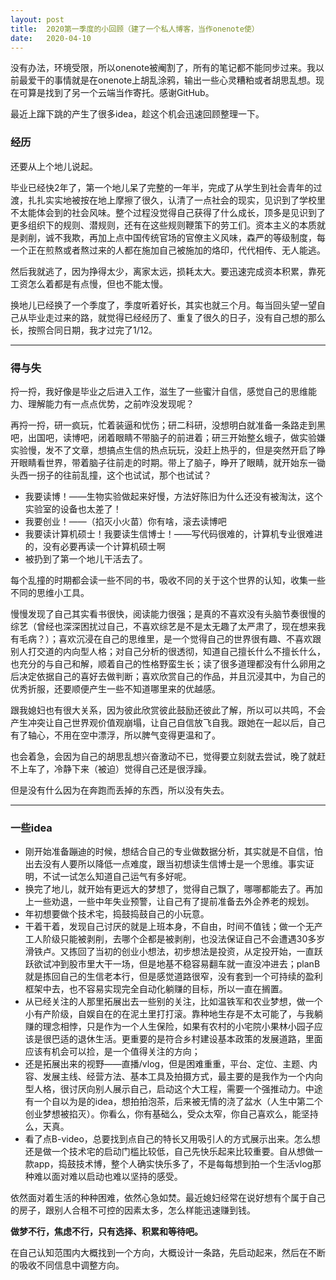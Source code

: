 ```yaml
---
layout: post
title:  2020第一季度的小回顾（建了一个私人博客，当作onenote使）
date:   2020-04-10
---
```


没有办法，环境受限，所以onenote被阉割了，所有的笔记都不能同步过来。我以前最爱干的事情就是在onenote上胡乱涂鸦，输出一些心灵糟粕或者胡思乱想。现在可算是找到了另一个云端当作寄托。感谢GitHub。

最近上蹿下跳的产生了很多idea，趁这个机会迅速回顾整理一下。

### 经历

还要从上个地儿说起。

毕业已经快2年了，第一个地儿呆了完整的一年半，完成了从学生到社会青年的过渡，扎扎实实地被按在地上摩擦了很久，认清了一点社会的现实，见识到了学校里不太能体会到的社会风味。整个过程没觉得自己获得了什么成长，顶多是见识到了更多组织下的规则、潜规则，还有在这些规则鞭策下的劳工们。资本主义的本质就是剥削，诚不我欺，再加上点中国传统官场的官僚主义风味，森严的等级制度，每一个正在煎熬或者熬过来的人都在施加自己被施加的烙印，代代相传、无人能逃。

然后我就逃了，因为挣得太少，离家太远，损耗太大。要迅速完成资本积累，靠死工资怎么着都是有点慢，但也不能太慢。

换地儿已经换了一个季度了，季度听着好长，其实也就三个月。每当回头望一望自己从毕业走过来的路，就觉得已经经历了、重复了很久的日子，没有自己想的那么长，按照合同日期，我才过完了1/12。

---

### 得与失

捋一捋，我好像是毕业之后进入工作，滋生了一些蜜汁自信，感觉自己的思维能力、理解能力有一点点优势，之前咋没发现呢？

再捋一捋，研一疯玩，忙着装逼和忧伤；研二科研，没想明白就准备一条路走到黑吧，出国吧，读博吧，闭着眼睛不带脑子的前进着；研三开始整幺蛾子，做实验嫌实验慢，发不了文章，想搞点生信的热点玩玩，没赶上热乎的，但是突然开启了睁开眼睛看世界，带着脑子往前走的时期。带上了脑子，睁开了眼睛，就开始东一锄头西一拐子的往前乱撞，这个也试试，那个也试试？
- 我要读博！——生物实验做起来好慢，方法好陈旧为什么还没有被淘汰，这个实验室的设备也太差了！
- 我要创业！——（掐灭小火苗）你有啥，滚去读博吧
- 我要读计算机硕士！我要读生信博士！——写代码很难的，计算机专业很难进的，没有必要再读一个计算机硕士啊
- 被扔到了第一个地儿干活去了。

每个乱撞的时期都会读一些不同的书，吸收不同的关于这个世界的认知，收集一些不同的思维小工具。

慢慢发现了自己其实看书很快，阅读能力很强；是真的不喜欢没有头脑节奏很慢的综艺（曾经也深深困扰过自己，不喜欢综艺是不是太无趣了太严肃了，现在想来我有毛病？）；喜欢沉浸在自己的思维里，是一个觉得自己的世界很有趣、不喜欢跟别人打交道的内向型人格；对自己分析的很透彻，知道自己擅长什么不擅长什么，也充分的与自己和解，顺着自己的性格野蛮生长；读了很多道理都没有什么卵用之后决定依据自己的喜好去做判断；喜欢欣赏自己的作品，并且沉浸其中，为自己的优秀折服，还要顺便产生一些不知道哪里来的优越感。

跟我媳妇也有很大关系，因为彼此欣赏彼此鼓励还彼此了解，所以可以共鸣，不会产生冲突让自己世界观价值观崩塌，让自己自信放飞自我。跟她在一起以后，自己有了轴心，不用在空中漂浮，所以脾气变得更温和了。

也会着急，会因为自己的胡思乱想兴奋激动不已，觉得要立刻就去尝试，晚了就赶不上车了，冷静下来（被迫）觉得自己还是很浮躁。

但是没有什么因为在奔跑而丢掉的东西，所以没有失去。

---

### 一些idea

- 刚开始准备蹦迪的时候，想结合自己的专业做数据分析，其实就是不自信，怕出去没有人要所以降低一点难度，跟当初想读生信博士是一个思维。事实证明，不试一试怎么知道自己运气有多好呢。
- 换完了地儿，就开始有更远大的梦想了，觉得自己飘了，哪哪都能去了。再加上一些劝退，一些中年失业预警，让自己有了提前准备去外企养老的规划。
- 年初想要做个技术宅，捣鼓捣鼓自己的小玩意。
- 干着干着，发现自己讨厌的就是上班本身，不自由，时间不值钱；做一个无产工人阶级只能被剥削，去哪个企都是被剥削，也没法保证自己不会遭遇30多岁滑铁卢。又拣回了当初的创业小想法，初步想法是投资，从定投开始，一直跃跃欲试冲到股市里大干一场，但是地基不稳容易翻车就一直没冲进去；planB就是拣回自己的生信老本行，但是感觉道路很窄，没有套到一个可持续的盈利框架中去，也不容易实现完全自动化躺赚的目标，所以一直在搁置。
- 从已经关注的人那里拓展出去一些别的关注，比如温铁军和农业梦想，做一个小有产阶级，自娱自在的在泥土里打打滚。靠种地生存是不太可能了，与我躺赚的理念相悖，只是作为一个人生保险，如果有农村的小宅院小果林小园子应该是很巴适的退休生活。更重要的是符合乡村建设基本政策的发展道路，里面应该有机会可以捡，是一个值得关注的方向；
- 还是拓展出来的视野——直播/vlog，但是困难重重，平台、定位、主题、内容、发展主线、经营方法、基本工具及拍摄方式，最主要的是我作为一个内向型人格，很讨厌向别人展示自己，启动这个大工程，需要一个强推动力。中途有一个自以为是的idea，想拍拍泡茶，后来被无情的浇了盆水（人生中第二个创业梦想被掐灭）。你看么，你有基础么，受众太窄，你自己喜欢么，能坚持么，天真。
- 看了点B-video，总要找到点自己的特长又用吸引人的方式展示出来。怎么想还是做一个技术宅的启动门槛比较低，自己先快乐起来比较重要。自从想做一款app，捣鼓技术博，整个人确实快乐多了，不是每每想到拍一个生活vlog那种难以面对难以启动也难以坚持的感受。

依然面对着生活的种种困难，依然心急如焚。最近媳妇经常在说好想有个属于自己的房子，跟别人合租不可控的因素太多，怎么样能迅速赚到钱。

**做梦不行，焦虑不行，只有选择、积累和等待吧。**

在自己认知范围内大概找到一个方向，大概设计一条路，先启动起来，然后在不断的吸收不同信息中调整方向。
